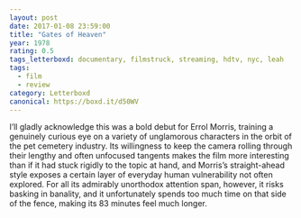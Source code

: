 ```yaml
---
layout: post 
date: 2017-01-08 23:59:00
title: "Gates of Heaven"
year: 1978
rating: 0.5
tags_letterboxd: documentary, filmstruck, streaming, hdtv, nyc, leah
tags:
  - film
  - review
category: Letterboxd
canonical: https://boxd.it/d50WV
---
```


I’ll gladly acknowledge this was a bold debut for Errol Morris, training a genuinely curious eye on a variety of unglamorous characters in the orbit of the pet cemetery industry. Its willingness to keep the camera rolling through their lengthy and often unfocused tangents makes the film more interesting than if it had stuck rigidly to the topic at hand, and Morris’s straight-ahead style exposes a certain layer of everyday human vulnerability not often explored. For all its admirably unorthodox attention span, however, it risks basking in banality, and it unfortunately spends too much time on that side of the fence, making its 83 minutes feel much longer.